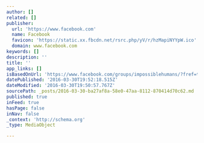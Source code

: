 ```yaml
---
author: []
related: []
publisher:
  url: 'https://www.facebook.com'
  name: Facebook
  favicon: 'https://static.xx.fbcdn.net/rsrc.php/yV/r/hzMapiNYYpW.ico'
  domain: www.facebook.com
keywords: []
description: ''
title: ''
app_links: []
isBasedOnUrl: 'https://www.facebook.com/groups/impossiblehumans/?fref=ts'
datePublished: '2016-03-30T19:52:18.515Z'
dateModified: '2016-03-30T19:50:57.767Z'
sourcePath: _posts/2016-03-30-ba27af8a-58e0-47aa-8112-870414d70c62.md
published: true
inFeed: true
hasPage: false
inNav: false
_context: 'http://schema.org'
_type: MediaObject

---
```

